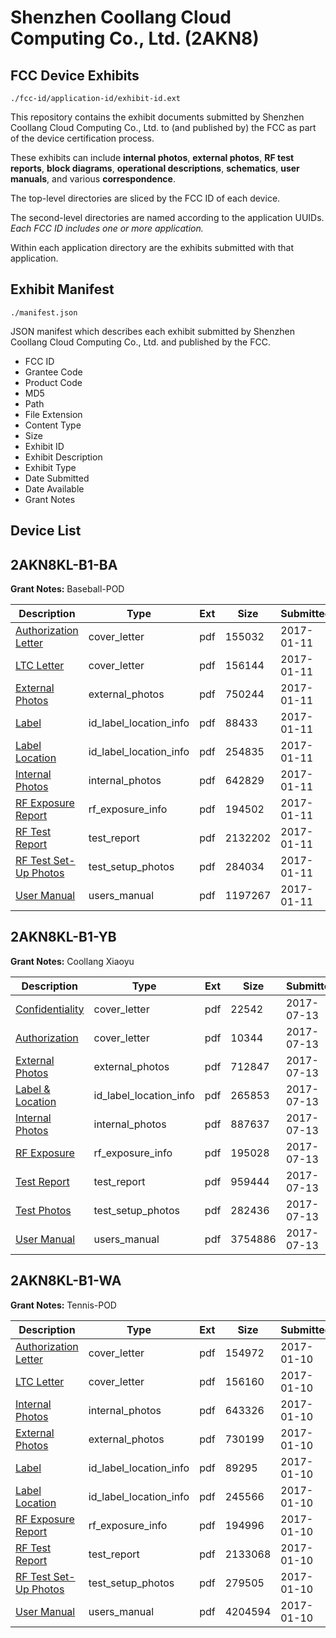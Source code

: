 # Shenzhen Coollang Cloud Computing Co., Ltd. (2AKN8)
## FCC Device Exhibits

```
./fcc-id/application-id/exhibit-id.ext
```

This repository contains the exhibit documents submitted by Shenzhen Coollang Cloud Computing Co., Ltd. to (and published by) the FCC as part of the device certification process.

These exhibits can include **internal photos**, **external photos**, **RF test reports**, **block diagrams**, **operational descriptions**, **schematics**, **user manuals**, and various **correspondence**.

The top-level directories are sliced by the FCC ID of each device.

The second-level directories are named according to the application UUIDs. *Each FCC ID includes one or more application.*

Within each application directory are the exhibits submitted with that application. 

## Exhibit Manifest

```
./manifest.json
```

JSON manifest which describes each exhibit submitted by Shenzhen Coollang Cloud Computing Co., Ltd. and published by the FCC.

- FCC ID
- Grantee Code
- Product Code
- MD5
- Path
- File Extension
- Content Type
- Size
- Exhibit ID
- Exhibit Description
- Exhibit Type
- Date Submitted
- Date Available
- Grant Notes

## Device List
## 2AKN8KL-B1-BA
**Grant Notes:** Baseball-POD

| Description | Type | Ext | Size | Submitted | Available |
| ----------- | ---- | --- | ---- | --------- | --------- |
| [Authorization Letter](2AKN8KL-B1-BA/510c653f2b97e18e231539981ef1e76b/3254199.pdf) | cover_letter | pdf | 155032 | 2017-01-11 | 2017-01-11 |
| [LTC Letter](2AKN8KL-B1-BA/510c653f2b97e18e231539981ef1e76b/3254200.pdf) | cover_letter | pdf | 156144 | 2017-01-11 | 2017-01-11 |
| [External Photos](2AKN8KL-B1-BA/510c653f2b97e18e231539981ef1e76b/3254201.pdf) | external_photos | pdf | 750244 | 2017-01-11 | 2017-01-11 |
| [Label](2AKN8KL-B1-BA/510c653f2b97e18e231539981ef1e76b/3254202.pdf) | id_label_location_info | pdf | 88433 | 2017-01-11 | 2017-01-11 |
| [Label Location](2AKN8KL-B1-BA/510c653f2b97e18e231539981ef1e76b/3254203.pdf) | id_label_location_info | pdf | 254835 | 2017-01-11 | 2017-01-11 |
| [Internal Photos](2AKN8KL-B1-BA/510c653f2b97e18e231539981ef1e76b/3254204.pdf) | internal_photos | pdf | 642829 | 2017-01-11 | 2017-01-11 |
| [RF Exposure Report](2AKN8KL-B1-BA/510c653f2b97e18e231539981ef1e76b/3254206.pdf) | rf_exposure_info | pdf | 194502 | 2017-01-11 | 2017-01-11 |
| [RF Test Report](2AKN8KL-B1-BA/510c653f2b97e18e231539981ef1e76b/3254208.pdf) | test_report | pdf | 2132202 | 2017-01-11 | 2017-01-11 |
| [RF Test Set-Up Photos](2AKN8KL-B1-BA/510c653f2b97e18e231539981ef1e76b/3254209.pdf) | test_setup_photos | pdf | 284034 | 2017-01-11 | 2017-01-11 |
| [User Manual](2AKN8KL-B1-BA/510c653f2b97e18e231539981ef1e76b/3254210.pdf) | users_manual | pdf | 1197267 | 2017-01-11 | 2017-01-11 |
## 2AKN8KL-B1-YB
**Grant Notes:** Coollang Xiaoyu

| Description | Type | Ext | Size | Submitted | Available |
| ----------- | ---- | --- | ---- | --------- | --------- |
| [Confidentiality](2AKN8KL-B1-YB/dc50e0a4337c855fffe713b02e3447be/3464056.pdf) | cover_letter | pdf | 22542 | 2017-07-13 | 2017-07-13 |
| [Authorization](2AKN8KL-B1-YB/dc50e0a4337c855fffe713b02e3447be/3464059.pdf) | cover_letter | pdf | 10344 | 2017-07-13 | 2017-07-13 |
| [External Photos](2AKN8KL-B1-YB/dc50e0a4337c855fffe713b02e3447be/3464053.pdf) | external_photos | pdf | 712847 | 2017-07-13 | 2017-07-13 |
| [Label & Location](2AKN8KL-B1-YB/dc50e0a4337c855fffe713b02e3447be/3464057.pdf) | id_label_location_info | pdf | 265853 | 2017-07-13 | 2017-07-13 |
| [Internal Photos](2AKN8KL-B1-YB/dc50e0a4337c855fffe713b02e3447be/3464054.pdf) | internal_photos | pdf | 887637 | 2017-07-13 | 2017-07-13 |
| [RF Exposure](2AKN8KL-B1-YB/dc50e0a4337c855fffe713b02e3447be/3464058.pdf) | rf_exposure_info | pdf | 195028 | 2017-07-13 | 2017-07-13 |
| [Test Report](2AKN8KL-B1-YB/dc50e0a4337c855fffe713b02e3447be/3464060.pdf) | test_report | pdf | 959444 | 2017-07-13 | 2017-07-13 |
| [Test Photos](2AKN8KL-B1-YB/dc50e0a4337c855fffe713b02e3447be/3464052.pdf) | test_setup_photos | pdf | 282436 | 2017-07-13 | 2017-07-13 |
| [User Manual](2AKN8KL-B1-YB/dc50e0a4337c855fffe713b02e3447be/3464055.pdf) | users_manual | pdf | 3754886 | 2017-07-13 | 2017-07-13 |
## 2AKN8KL-B1-WA
**Grant Notes:** Tennis-POD

| Description | Type | Ext | Size | Submitted | Available |
| ----------- | ---- | --- | ---- | --------- | --------- |
| [Authorization Letter](2AKN8KL-B1-WA/bec03d17ace9bbe2afd688ccfb6fa6f9/3253188.pdf) | cover_letter | pdf | 154972 | 2017-01-10 | 2017-01-10 |
| [LTC Letter](2AKN8KL-B1-WA/bec03d17ace9bbe2afd688ccfb6fa6f9/3253189.pdf) | cover_letter | pdf | 156160 | 2017-01-10 | 2017-01-10 |
| [Internal Photos](2AKN8KL-B1-WA/bec03d17ace9bbe2afd688ccfb6fa6f9/3253193.pdf) | internal_photos | pdf | 643326 | 2017-01-10 | 2017-01-10 |
| [External Photos](2AKN8KL-B1-WA/bec03d17ace9bbe2afd688ccfb6fa6f9/3253190.pdf) | external_photos | pdf | 730199 | 2017-01-10 | 2017-01-10 |
| [Label](2AKN8KL-B1-WA/bec03d17ace9bbe2afd688ccfb6fa6f9/3253191.pdf) | id_label_location_info | pdf | 89295 | 2017-01-10 | 2017-01-10 |
| [Label Location](2AKN8KL-B1-WA/bec03d17ace9bbe2afd688ccfb6fa6f9/3253192.pdf) | id_label_location_info | pdf | 245566 | 2017-01-10 | 2017-01-10 |
| [RF Exposure Report](2AKN8KL-B1-WA/bec03d17ace9bbe2afd688ccfb6fa6f9/3253195.pdf) | rf_exposure_info | pdf | 194996 | 2017-01-10 | 2017-01-10 |
| [RF Test Report](2AKN8KL-B1-WA/bec03d17ace9bbe2afd688ccfb6fa6f9/3253197.pdf) | test_report | pdf | 2133068 | 2017-01-10 | 2017-01-10 |
| [RF Test Set-Up Photos](2AKN8KL-B1-WA/bec03d17ace9bbe2afd688ccfb6fa6f9/3253198.pdf) | test_setup_photos | pdf | 279505 | 2017-01-10 | 2017-01-10 |
| [User Manual](2AKN8KL-B1-WA/bec03d17ace9bbe2afd688ccfb6fa6f9/3253199.pdf) | users_manual | pdf | 4204594 | 2017-01-10 | 2017-01-10 |
